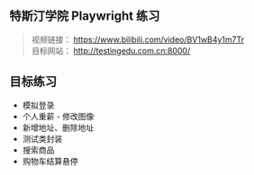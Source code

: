 ## 特斯汀学院 Playwright 练习
> 视频链接： https://www.bilibili.com/video/BV1wB4y1m7Tr <br>
> 目标网站： http://testingedu.com.cn:8000/

## 目标练习
* 模拟登录
* 个人重薪 - 修改图像
* 新增地址、删除地址
* 测试类封装
* 搜索商品
* 购物车结算悬停
